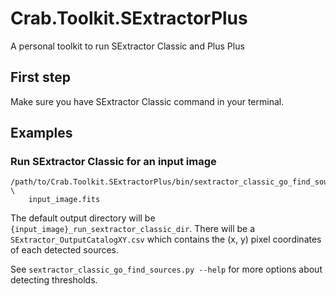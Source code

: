 # Crab.Toolkit.SExtractorPlus

A personal toolkit to run SExtractor Classic and Plus Plus

## First step

Make sure you have SExtractor Classic command in your terminal. 

## Examples 

### Run SExtractor Classic for an input image

```
/path/to/Crab.Toolkit.SExtractorPlus/bin/sextractor_classic_go_find_sources.py \
    input_image.fits
```

The default output directory will be `{input_image}_run_sextractor_classic_dir`. There will be a `SExtractor_OutputCatalogXY.csv` which contains the (x, y) pixel coordinates of each detected sources. 

See `sextractor_classic_go_find_sources.py --help` for more options about detecting thresholds. 


